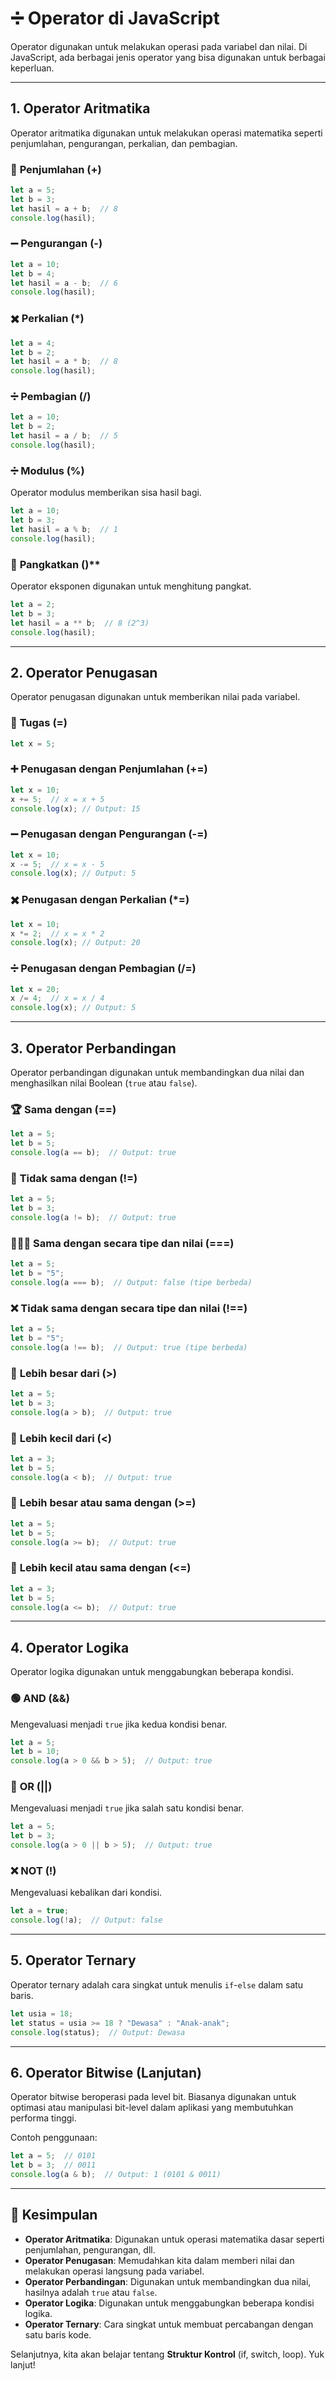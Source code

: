 
# ➗ Operator di JavaScript

Operator digunakan untuk melakukan operasi pada variabel dan nilai. Di JavaScript, ada berbagai jenis operator yang bisa digunakan untuk berbagai keperluan.

---

## 1. Operator Aritmatika

Operator aritmatika digunakan untuk melakukan operasi matematika seperti penjumlahan, pengurangan, perkalian, dan pembagian.

### 🔢 **Penjumlahan (+)**
```js
let a = 5;
let b = 3;
let hasil = a + b;  // 8
console.log(hasil);
```

### ➖ **Pengurangan (-)**
```js
let a = 10;
let b = 4;
let hasil = a - b;  // 6
console.log(hasil);
```

### ✖️ **Perkalian (*)**
```js
let a = 4;
let b = 2;
let hasil = a * b;  // 8
console.log(hasil);
```

### ➗ **Pembagian (/)**
```js
let a = 10;
let b = 2;
let hasil = a / b;  // 5
console.log(hasil);
```

### ➗ **Modulus (%)**
Operator modulus memberikan sisa hasil bagi.
```js
let a = 10;
let b = 3;
let hasil = a % b;  // 1
console.log(hasil);
```

### 🔼 **Pangkatkan (**)**
Operator eksponen digunakan untuk menghitung pangkat.
```js
let a = 2;
let b = 3;
let hasil = a ** b;  // 8 (2^3)
console.log(hasil);
```

---

## 2. Operator Penugasan

Operator penugasan digunakan untuk memberikan nilai pada variabel.

### 📝 **Tugas (=)**
```js
let x = 5;
```

### ➕ Penugasan dengan Penjumlahan (+=)
```js
let x = 10;
x += 5;  // x = x + 5
console.log(x); // Output: 15
```

### ➖ Penugasan dengan Pengurangan (-=)
```js
let x = 10;
x -= 5;  // x = x - 5
console.log(x); // Output: 5
```

### ✖️ Penugasan dengan Perkalian (*=)
```js
let x = 10;
x *= 2;  // x = x * 2
console.log(x); // Output: 20
```

### ➗ Penugasan dengan Pembagian (/=)
```js
let x = 20;
x /= 4;  // x = x / 4
console.log(x); // Output: 5
```

---

## 3. Operator Perbandingan

Operator perbandingan digunakan untuk membandingkan dua nilai dan menghasilkan nilai Boolean (`true` atau `false`).

### 🏆 **Sama dengan (==)**
```js
let a = 5;
let b = 5;
console.log(a == b);  // Output: true
```

### 🛑 **Tidak sama dengan (!=)**
```js
let a = 5;
let b = 3;
console.log(a != b);  // Output: true
```

### 🧑‍🤝‍🧑 **Sama dengan secara tipe dan nilai (===)**
```js
let a = 5;
let b = "5";
console.log(a === b);  // Output: false (tipe berbeda)
```

### ❌ **Tidak sama dengan secara tipe dan nilai (!==)**
```js
let a = 5;
let b = "5";
console.log(a !== b);  // Output: true (tipe berbeda)
```

### 🔼 **Lebih besar dari (>)**
```js
let a = 5;
let b = 3;
console.log(a > b);  // Output: true
```

### 🔽 **Lebih kecil dari (<)**
```js
let a = 3;
let b = 5;
console.log(a < b);  // Output: true
```

### 📏 **Lebih besar atau sama dengan (>=)**
```js
let a = 5;
let b = 5;
console.log(a >= b);  // Output: true
```

### 📏 **Lebih kecil atau sama dengan (<=)**
```js
let a = 3;
let b = 5;
console.log(a <= b);  // Output: true
```

---

## 4. Operator Logika

Operator logika digunakan untuk menggabungkan beberapa kondisi.

### 🟢 **AND (&&)**

Mengevaluasi menjadi `true` jika kedua kondisi benar.

```js
let a = 5;
let b = 10;
console.log(a > 0 && b > 5);  // Output: true
```

### 🔴 **OR (||)**

Mengevaluasi menjadi `true` jika salah satu kondisi benar.

```js
let a = 5;
let b = 3;
console.log(a > 0 || b > 5);  // Output: true
```

### ❌ **NOT (!)**
Mengevaluasi kebalikan dari kondisi.

```js
let a = true;
console.log(!a);  // Output: false
```

---

## 5. Operator Ternary

Operator ternary adalah cara singkat untuk menulis `if`-`else` dalam satu baris.

```js
let usia = 18;
let status = usia >= 18 ? "Dewasa" : "Anak-anak";
console.log(status);  // Output: Dewasa
```

---

## 6. Operator Bitwise (Lanjutan)

Operator bitwise beroperasi pada level bit. Biasanya digunakan untuk optimasi atau manipulasi bit-level dalam aplikasi yang membutuhkan performa tinggi.

Contoh penggunaan:
```js
let a = 5;  // 0101
let b = 3;  // 0011
console.log(a & b);  // Output: 1 (0101 & 0011)
```

---

## 🎯 Kesimpulan

- **Operator Aritmatika**: Digunakan untuk operasi matematika dasar seperti penjumlahan, pengurangan, dll.
- **Operator Penugasan**: Memudahkan kita dalam memberi nilai dan melakukan operasi langsung pada variabel.
- **Operator Perbandingan**: Digunakan untuk membandingkan dua nilai, hasilnya adalah `true` atau `false`.
- **Operator Logika**: Digunakan untuk menggabungkan beberapa kondisi logika.
- **Operator Ternary**: Cara singkat untuk membuat percabangan dengan satu baris kode.

Selanjutnya, kita akan belajar tentang **Struktur Kontrol** (if, switch, loop). Yuk lanjut!
```
